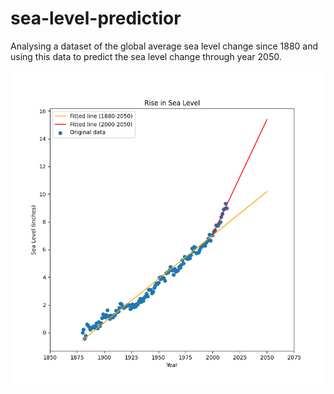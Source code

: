 # sea-level-predictior
Analysing a dataset of the global average sea level change since 1880 and using this data to predict the sea level change through year 2050.

![alt text](https://github.com/Lucas-a-pereira/sea-level-predictior/blob/main/sea_level_plot.png?raw=true)
